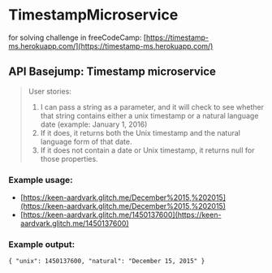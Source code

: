 # TimestampMicroservice
for solving challenge in freeCodeCamp: [https://timestamp-ms.herokuapp.com/](https://timestamp-ms.herokuapp.com/)
## API Basejump: Timestamp microservice
> User stories:
> 1) I can pass a string as a parameter, and it will check to see whether that string contains either a unix timestamp or a natural language date (example: January 1, 2016)
> 2) If it does, it returns both the Unix timestamp and the natural language form of that date.
> 3) If it does not contain a date or Unix timestamp, it returns null for those properties.
### Example usage:
- [https://keen-aardvark.glitch.me/December%2015,%202015](https://keen-aardvark.glitch.me/December%2015,%202015)
- [https://keen-aardvark.glitch.me/1450137600](https://keen-aardvark.glitch.me/1450137600)
### Example output:
`{ "unix": 1450137600, "natural": "December 15, 2015" }`
